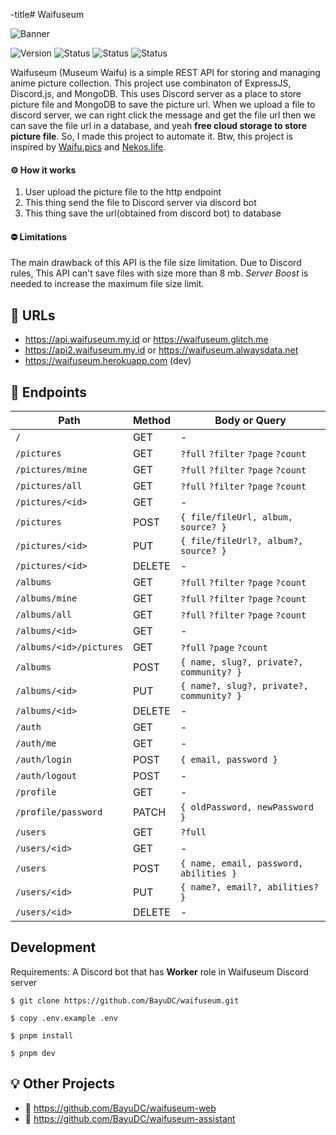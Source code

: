 -title# Waifuseum

![Banner](https://media.discordapp.net/attachments/946013429200723989/946013554472013884/banner.png)

![Version](https://img.shields.io/github/package-json/v/BayuDC/waifuseum?style=for-the-badge)
![Status](https://img.shields.io/website.svg?url=https://api.waifuseum.my.id&style=for-the-badge&label=Server%201)
![Status](https://img.shields.io/website.svg?url=https://api2.waifuseum.my.id&style=for-the-badge&label=Server%202)
![Status](https://img.shields.io/website.svg?url=https://www.waifuseum.my.id&style=for-the-badge&label=Web)

Waifuseum (Museum Waifu) is a simple REST API for storing and managing
anime picture collection. This project use combinaton of ExpressJS,
Discord.js, and MongoDB. This uses Discord server as a place to store
picture file and MongoDB to save the picture url. When we upload a file
to discord server, we can right click the message and get the file url
then we can save the file url in a database, and yeah **free cloud
storage to store picture file**. So, I made this project to automate
it. Btw, this project is inspired by
[Waifu.pics](https://github.com/Waifu-pics/waifu-api) and
[Nekos.life](https://github.com/Nekos-life/nekos-dot-life).

#### ⚙️ How it works

1. User upload the picture file to the http endpoint
2. This thing send the file to Discord server via discord bot
3. This thing save the url(obtained from discord bot) to database

#### ⛔ Limitations

The main drawback of this API is the file size limitation. Due to
Discord rules, This API can't save files with size more than 8 mb.
_Server Boost_ is needed to increase the maximum file size limit.

## 📌 URLs

-   https://api.waifuseum.my.id or https://waifuseum.glitch.me
-   https://api2.waifuseum.my.id or https://waifuseum.alwaysdata.net
-   https://waifuseum.herokuapp.com (dev)

## 🔖 Endpoints

| Path                    | Method | Body or Query                            |
| ----------------------- | ------ | ---------------------------------------- |
| `/`                     | GET    | -                                        |
| `/pictures`             | GET    | `?full` `?filter` `?page` `?count`       |
| `/pictures/mine`        | GET    | `?full` `?filter` `?page` `?count`       |
| `/pictures/all`         | GET    | `?full` `?filter` `?page` `?count`       |
| `/pictures/<id>`        | GET    | -                                        |
| `/pictures`             | POST   | `{ file/fileUrl, album, source? }`       |
| `/pictures/<id>`        | PUT    | `{ file/fileUrl?, album?, source? }`     |
| `/pictures/<id>`        | DELETE | -                                        |
| `/albums`               | GET    | `?full` `?filter` `?page` `?count`       |
| `/albums/mine`          | GET    | `?full` `?filter` `?page` `?count`       |
| `/albums/all`           | GET    | `?full` `?filter` `?page` `?count`       |
| `/albums/<id>`          | GET    | -                                        |
| `/albums/<id>/pictures` | GET    | `?full` `?page` `?count`                 |
| `/albums`               | POST   | `{ name, slug?, private?, community? }`  |
| `/albums/<id>`          | PUT    | `{ name?, slug?, private?, community? }` |
| `/albums/<id>`          | DELETE | -                                        |
| `/auth`                 | GET    | -                                        |
| `/auth/me`              | GET    | -                                        |
| `/auth/login`           | POST   | `{ email, password }`                    |
| `/auth/logout`          | POST   | -                                        |
| `/profile`              | GET    | -                                        |
| `/profile/password`     | PATCH  | `{ oldPassword, newPassword }`           |
| `/users`                | GET    | `?full`                                  |
| `/users/<id>`           | GET    | -                                        |
| `/users`                | POST   | `{ name, email, password, abilities }`   |
| `/users/<id>`           | PUT    | `{ name?, email?, abilities? }`          |
| `/users/<id>`           | DELETE | -                                        |

## Development

Requirements: A Discord bot that has **Worker** role in Waifuseum Discord server

```
$ git clone https://github.com/BayuDC/waifuseum.git

$ copy .env.example .env

$ pnpm install

$ pnpm dev

```

## 💡 Other Projects

-   🎨 https://github.com/BayuDC/waifuseum-web
-   🤖 https://github.com/BayuDC/waifuseum-assistant
